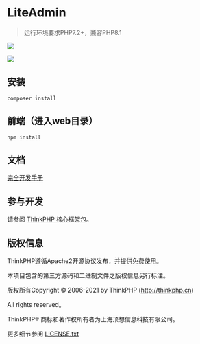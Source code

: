 LiteAdmin
===============

> 运行环境要求PHP7.2+，兼容PHP8.1

![](https://gitee.com/DengJe/LiteAdmin/raw/master/public/static/images/readme/1.png)

![](https://gitee.com/DengJe/LiteAdmin/raw/master/public/static/images/readme/3.png)

## 安装

~~~
composer install
~~~

## 前端（进入web目录）
~~~
npm install
~~~

## 文档

[完全开发手册](https://www.kancloud.cn/manual/thinkphp6_0/content)

## 参与开发

请参阅 [ThinkPHP 核心框架包](https://github.com/top-think/framework)。

## 版权信息

ThinkPHP遵循Apache2开源协议发布，并提供免费使用。

本项目包含的第三方源码和二进制文件之版权信息另行标注。

版权所有Copyright © 2006-2021 by ThinkPHP (http://thinkphp.cn)

All rights reserved。

ThinkPHP® 商标和著作权所有者为上海顶想信息科技有限公司。

更多细节参阅 [LICENSE.txt](LICENSE.txt)
